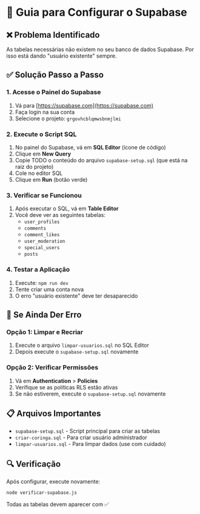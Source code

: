 # 🔧 Guia para Configurar o Supabase

## ❌ Problema Identificado
As tabelas necessárias não existem no seu banco de dados Supabase. Por isso está dando "usuário existente" sempre.

## ✅ Solução Passo a Passo

### 1. Acesse o Painel do Supabase
1. Vá para [https://supabase.com](https://supabase.com)
2. Faça login na sua conta
3. Selecione o projeto: `grgovhcblqmwsbnmjlmi`

### 2. Execute o Script SQL
1. No painel do Supabase, vá em **SQL Editor** (ícone de código)
2. Clique em **New Query**
3. Copie TODO o conteúdo do arquivo `supabase-setup.sql` (que está na raiz do projeto)
4. Cole no editor SQL
5. Clique em **Run** (botão verde)

### 3. Verificar se Funcionou
1. Após executar o SQL, vá em **Table Editor**
2. Você deve ver as seguintes tabelas:
   - `user_profiles`
   - `comments`
   - `comment_likes`
   - `user_moderation`
   - `special_users`
   - `posts`

### 4. Testar a Aplicação
1. Execute: `npm run dev`
2. Tente criar uma conta nova
3. O erro "usuário existente" deve ter desaparecido

## 🚨 Se Ainda Der Erro

### Opção 1: Limpar e Recriar
1. Execute o arquivo `limpar-usuarios.sql` no SQL Editor
2. Depois execute o `supabase-setup.sql` novamente

### Opção 2: Verificar Permissões
1. Vá em **Authentication** > **Policies**
2. Verifique se as políticas RLS estão ativas
3. Se não estiverem, execute o `supabase-setup.sql` novamente

## 📋 Arquivos Importantes
- `supabase-setup.sql` - Script principal para criar as tabelas
- `criar-coringa.sql` - Para criar usuário administrador
- `limpar-usuarios.sql` - Para limpar dados (use com cuidado)

## 🔍 Verificação
Após configurar, execute novamente:
```bash
node verificar-supabase.js
```

Todas as tabelas devem aparecer com ✅
